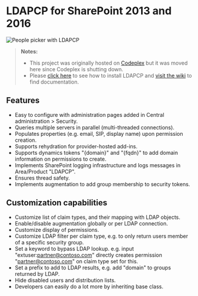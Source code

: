 LDAPCP for SharePoint 2013 and 2016
===================
![People picker with LDAPCP](https://cloud.githubusercontent.com/assets/8788631/25440961/3b8db40a-2aa1-11e7-9070-aee808950f38.PNG)

> **Notes:** 
> - This project was originally hosted on [Codeplex](https://ldapcp.codeplex.com/) but it was moved here since Codeplex is shutting down.
> - Please [click here](https://github.com/Yvand/LDAPCP/wiki/How-to-install-LDAPCP) to see how to install LDAPCP and [visit the wiki](https://github.com/Yvand/LDAPCP/wiki) to find documentation.

Features
-------------
- Easy to configure with administration pages added in Central administration > Security. 
- Queries multiple servers in parallel (multi-threaded connections). 
- Populates properties (e.g. email, SIP, display name) upon permission creation. 
- Supports rehydration for provider-hosted add-ins. 
- Supports dynamics tokens "{domain}" and "{fqdn}" to add domain information on permissions to create. 
- Implements SharePoint logging infrastructure and logs messages in Area/Product "LDAPCP". 
- Ensures thread safety. 
- Implements augmentation to add group membership to security tokens.

Customization capabilities
-------------
- Customize list of claim types, and their mapping with LDAP objects. 
- Enable/disable augmentation globally or per LDAP connection. 
- Customize display of permissions. 
- Customize LDAP filter per claim type, e.g. to only return users member of a specific security group. 
- Set a keyword to bypass LDAP lookup. e.g. input "extuser:partner@contoso.com" directly creates permission "partner@contoso.com" on claim type set for this. 
- Set a prefix to add to LDAP results, e.g. add "domain\" to groups returned by LDAP. 
- Hide disabled users and distribution lists. 
- Developers can easily do a lot more by inheriting base class.

